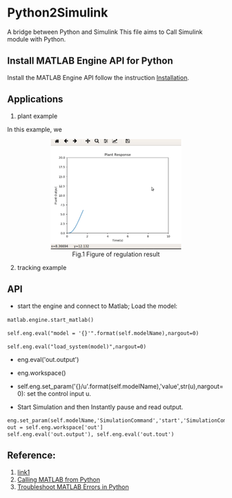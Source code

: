 # Python2Simulink
A bridge between Python and Simulink
This file aims to Call Simulink module with Python.

## Install MATLAB Engine API for Python

Install the MATLAB Engine API follow the instruction [Installation](https://www.mathworks.com/help/matlab/matlab_external/install-the-matlab-engine-for-python.html).

## Applications
1. plant example

In this example, we 

<p align="center">
     <img src="Docs/plant.gif" alt="output_example" width="60%" height="60%">
     <br>Fig.1 Figure of regulation result
</p>

2. tracking example


## API
- start the engine and connect to Matlab; Load the model:

`matlab.engine.start_matlab()`

`self.eng.eval("model = '{}'".format(self.modelName),nargout=0)`

`self.eng.eval("load_system(model)",nargout=0)`

- eng.eval('out.output')

- eng.workspace()

- self.eng.set_param('{}/u'.format(self.modelName),'value',str(u),nargout=0): set the control input u.

- Start Simulation and then Instantly pause and read output.

```
eng.set_param(self.modelName,'SimulationCommand','start','SimulationCommand','pause',nargout=0)
out = self.eng.workspace['out']
self.eng.eval('out.output'), self.eng.eval('out.tout')
```


## Reference:
1. [link1](https://stackoverflow.com/questions/48864281/executing-step-by-step-a-simulink-model-from-python)
2. [Calling MATLAB from Python](https://www.mathworks.com/help/matlab/matlab-engine-for-python.html)
3. [Troubleshoot MATLAB Errors in Python](https://www.mathworks.com/help/matlab/matlab_external/troubleshoot-matlab-errors-in-python.html)
